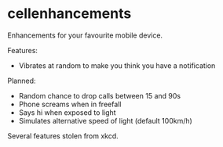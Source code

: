 # cellenhancements

Enhancements for your favourite mobile device.

Features:
  - Vibrates at random to make you think you have a notification
  
Planned:
  - Random chance to drop calls between 15 and 90s
  - Phone screams when in freefall
  - Says hi when exposed to light
  - Simulates alternative speed of light (default 100km/h)
  
Several features stolen from xkcd.
